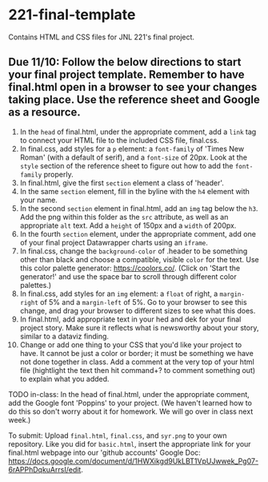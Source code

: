 # 221-final-template
Contains HTML and CSS files for JNL 221's final project.  
  
## Due 11/10: Follow the below directions to start your final project template. Remember to have final.html open in a browser to see your changes taking place. Use the reference sheet and Google as a resource.  
1. In the `head` of final.html, under the appropriate comment, add a `link` tag to connect your HTML file to the included CSS file, final.css.  
2. In final.css, add styles for a `p` element: a `font-family` of 'Times New Roman' (with a default of serif), and a `font-size` of 20px. Look at the `style` section of the reference sheet to figure out how to add the `font-family` properly.  
3. In final.html, give the first `section` element a class of 'header'.  
4. In the same `section` element, fill in the byline with the `h4` element with your name.  
5. In the second `section` element in final.html, add an `img` tag below the `h3`. Add the png within this folder as the `src` attribute, as well as an appropriate `alt` text. Add a `height` of 150px and a `width` of 200px.  
6. In the fourth `section` element, under the appropriate comment, add one of your final project Datawrapper charts using an `iframe`.  
7. In final.css, change the `background-color` of .header to be something other than black and choose a compatible, visible `color` for the text. Use this color palette generator: https://coolors.co/. (Click on 'Start the generator!' and use the space bar to scroll through different color palettes.)  
8. In final.css, add styles for an `img` element: a `float` of right, a `margin-right` of 5% and a `margin-left` of 5%. Go to your browser to see this change, and drag your browser to different sizes to see what this does.  
9. In final.html, add appropriate text in your hed and dek for your final project story. Make sure it reflects what is newsworthy about your story, similar to a dataviz finding.  
10. Change or add one thing to your CSS that you'd like your project to have. It cannot be just a color or border; it must be something we have not done together in class. Add a comment at the very top of your html file (hightlight the text then hit command+? to comment something out) to explain what you added.  
   
TODO in-class: In the head of final.html, under the appropriate comment, add the Google font 'Poppins' to your project. (We haven't learned how to do this so don't worry about it for homework. We will go over in class next week.)   

To submit: Upload `final.html`, `final.css`, and `syr.png` to your own repository. Like you did for `basic.html`, insert the appropriate link for your final.html webpage into our 'github accounts' Google Doc: https://docs.google.com/document/d/1HWXikgd9UkLBT1VpUJwwek_Pg07-6rAPPhDqkuArrsI/edit.  
